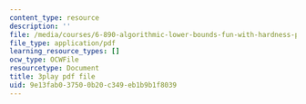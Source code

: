 ```yaml
---
content_type: resource
description: ''
file: /media/courses/6-890-algorithmic-lower-bounds-fun-with-hardness-proofs-fall-2014/9e13fab037500b20c349eb1b9b1f8039_rLOVwqMKlBc.pdf
file_type: application/pdf
learning_resource_types: []
ocw_type: OCWFile
resourcetype: Document
title: 3play pdf file
uid: 9e13fab0-3750-0b20-c349-eb1b9b1f8039
---
```

